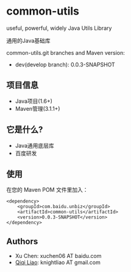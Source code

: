 common-utils 
=======

useful, powerful, widely Java Utils Library

通用的Java基础库 

common-utils.git branches and Maven version:

- dev(develop branch): 0.0.3-SNAPSHOT

## 项目信息 ##

- Java项目(1.6+)
- Maven管理(3.1.1+)

## 它是什么? ##

- Java通用底层库
- 百度研发

## 使用 ##

在您的 Maven POM 文件里加入：

    <dependency>
        <groupId>com.baidu.unbiz</groupId>
        <artifactId>common-utils</artifactId>
        <version>0.0.3-SNAPSHOT</version>
    </dependency>

## Authors ##

- Xu Chen: xuchen06 AT baidu.com
- [Qiqi Liao](https://github.com/knightliao): knightliao AT gmail.com

